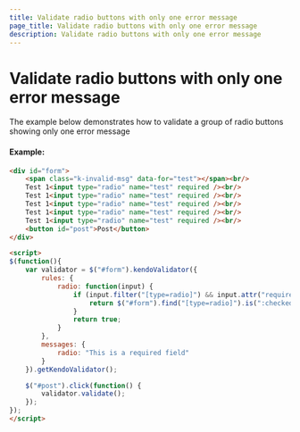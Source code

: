 ```yaml
---
title: Validate radio buttons with only one error message
page_title: Validate radio buttons with only one error message
description: Validate radio buttons with only one error message
---
```


# Validate radio buttons with only one error message

The example below demonstrates how to validate a group of radio buttons showing only one error message

#### Example:

```html
<div id="form">
    <span class="k-invalid-msg" data-for="test"></span><br/>
    Test 1<input type="radio" name="test" required /><br/>
    Test 1<input type="radio" name="test" required /><br/>
    Test 1<input type="radio" name="test" required /><br/>
    Test 1<input type="radio" name="test" required /><br/>
    Test 1<input type="radio" name="test" required /><br/>
    <button id="post">Post</button>
</div>

<script>
$(function(){
    var validator = $("#form").kendoValidator({
        rules: {
            radio: function(input) {
                if (input.filter("[type=radio]") && input.attr("required")) {
                    return $("#form").find("[type=radio]").is(":checked");
                }
                return true;
            }
        },
        messages: {
            radio: "This is a required field"
        }
    }).getKendoValidator();

    $("#post").click(function() {
        validator.validate();
    });
});
</script>
```
